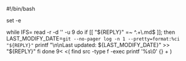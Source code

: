 #!/bin/bash

set -e

while IFS= read -r -d '' -u 9
do
    if [[ "${REPLY}" =~ ^.+\.md$ ]]; then
        LAST_MODIFY_DATE=`git --no-pager log -n 1 --pretty=format:%ci "${REPLY}"`
        printf "\n\nLast updated: ${LAST_MODIFY_DATE}" >> "${REPLY}"
    fi
done 9< <( find src -type f -exec printf '%s\0' {} + )

